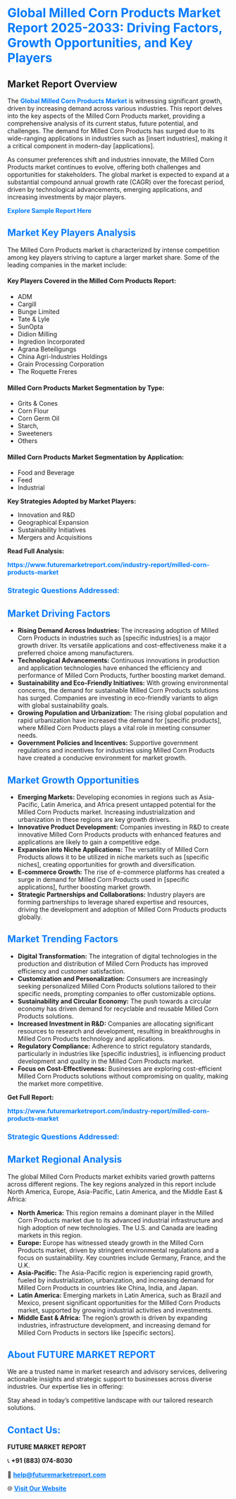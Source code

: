 <h1 style="color: #007BFF;">Global Milled Corn Products Market Report 2025-2033: Driving Factors, Growth Opportunities, and Key Players</h1>

<section id="overview">
<h2>Market Report Overview</h2>
<p>The <a href="https://www.futuremarketreport.com/industry-report/milled-corn-products-market" style="color: #007BFF; text-decoration: none;"><strong>Global Milled Corn Products Market</strong></a> is witnessing significant growth, driven by increasing demand across various industries. This report delves into the key aspects of the Milled Corn Products market, providing a comprehensive analysis of its current status, future potential, and challenges. The demand for Milled Corn Products has surged due to its wide-ranging applications in industries such as [insert industries], making it a critical component in modern-day [applications].</p>
<p>As consumer preferences shift and industries innovate, the Milled Corn Products market continues to evolve, offering both challenges and opportunities for stakeholders. The global market is expected to expand at a substantial compound annual growth rate (CAGR) over the forecast period, driven by technological advancements, emerging applications, and increasing investments by major players.</p>
</section>

<section id="overview">
<p><a href="https://www.futuremarketreport.com/request-sample/reportId=91634" style="color: #007BFF; text-decoration: none;"><strong>Explore Sample Report Here</strong></a></p>
</section>

<section id="key-players">
<h2 style="color: #007BFF;">Market Key Players Analysis</h2>
<p>The Milled Corn Products market is characterized by intense competition among key players striving to capture a larger market share. Some of the leading companies in the market include:</p>
<h4>Key Players Covered in the Milled Corn Products Report:</h4>
<ul><li>ADM</li><li>Cargill</li><li>Bunge Limited</li><li>Tate &amp; Lyle</li><li>SunOpta</li><li>Didion Milling</li><li>Ingredion Incorporated</li><li>Agrana Beteiligungs</li><li>China Agri-Industries Holdings</li><li>Grain Processing Corporation</li><li>The Roquette Freres</li></ul>
<h4>Milled Corn Products Market Segmentation by Type:</h4>
<ul><li>Grits &amp; Cones</li><li>Corn Flour</li><li>Corn Germ Oil</li><li>Starch,</li><li>Sweeteners</li><li>Others</li></ul>

<h4>Milled Corn Products Market Segmentation by Application:</h4>
<ul><li>Food and Beverage</li><li>Feed</li><li>Industrial</li></ul>
<p><strong>Key Strategies Adopted by Market Players:</strong></p>
<ul>
<li>Innovation and R&D</li>
<li>Geographical Expansion</li>
<li>Sustainability Initiatives</li>
<li>Mergers and Acquisitions</li>
</ul>
</section>

<section>
<p><strong>Read Full Analysis: </strong></p><a href="https://www.futuremarketreport.com/industry-report/milled-corn-products-market" style="color: #007BFF; text-decoration: none;"><strong>https://www.futuremarketreport.com/industry-report/milled-corn-products-market</strong></a>
<h3 style="color: #007BFF;">Strategic Questions Addressed:</h3>
</section>

<section id="driving-factors">
<h2 style="color: #007BFF;">Market Driving Factors</h2>
<ul>
<li><strong>Rising Demand Across Industries:</strong> The increasing adoption of Milled Corn Products in industries such as [specific industries] is a major growth driver. Its versatile applications and cost-effectiveness make it a preferred choice among manufacturers.</li>
<li><strong>Technological Advancements:</strong> Continuous innovations in production and application technologies have enhanced the efficiency and performance of Milled Corn Products, further boosting market demand.</li>
<li><strong>Sustainability and Eco-Friendly Initiatives:</strong> With growing environmental concerns, the demand for sustainable Milled Corn Products solutions has surged. Companies are investing in eco-friendly variants to align with global sustainability goals.</li>
<li><strong>Growing Population and Urbanization:</strong> The rising global population and rapid urbanization have increased the demand for [specific products], where Milled Corn Products plays a vital role in meeting consumer needs.</li>
<li><strong>Government Policies and Incentives:</strong> Supportive government regulations and incentives for industries using Milled Corn Products have created a conducive environment for market growth.</li>
</ul>
</section>

<section id="growth-opportunities">
<h2 style="color: #007BFF;">Market Growth Opportunities</h2>
<ul>
<li><strong>Emerging Markets:</strong> Developing economies in regions such as Asia-Pacific, Latin America, and Africa present untapped potential for the Milled Corn Products market. Increasing industrialization and urbanization in these regions are key growth drivers.</li>
<li><strong>Innovative Product Development:</strong> Companies investing in R&D to create innovative Milled Corn Products products with enhanced features and applications are likely to gain a competitive edge.</li>
<li><strong>Expansion into Niche Applications:</strong> The versatility of Milled Corn Products allows it to be utilized in niche markets such as [specific niches], creating opportunities for growth and diversification.</li>
<li><strong>E-commerce Growth:</strong> The rise of e-commerce platforms has created a surge in demand for Milled Corn Products used in [specific applications], further boosting market growth.</li>
<li><strong>Strategic Partnerships and Collaborations:</strong> Industry players are forming partnerships to leverage shared expertise and resources, driving the development and adoption of Milled Corn Products products globally.</li>
</ul>
</section>

<section id="trending-factors">
<h2 style="color: #007BFF;">Market Trending Factors</h2>
<ul>
<li><strong>Digital Transformation:</strong> The integration of digital technologies in the production and distribution of Milled Corn Products has improved efficiency and customer satisfaction.</li>
<li><strong>Customization and Personalization:</strong> Consumers are increasingly seeking personalized Milled Corn Products solutions tailored to their specific needs, prompting companies to offer customizable options.</li>
<li><strong>Sustainability and Circular Economy:</strong> The push towards a circular economy has driven demand for recyclable and reusable Milled Corn Products solutions.</li>
<li><strong>Increased Investment in R&D:</strong> Companies are allocating significant resources to research and development, resulting in breakthroughs in Milled Corn Products technology and applications.</li>
<li><strong>Regulatory Compliance:</strong> Adherence to strict regulatory standards, particularly in industries like [specific industries], is influencing product development and quality in the Milled Corn Products market.</li>
<li><strong>Focus on Cost-Effectiveness:</strong> Businesses are exploring cost-efficient Milled Corn Products solutions without compromising on quality, making the market more competitive.</li>
</ul>
</section>

<section>
<p><strong>Get Full Report: </strong></p><a href="https://www.futuremarketreport.com/industry-report/milled-corn-products-market" style="color: #007BFF; text-decoration: none;"><strong>https://www.futuremarketreport.com/industry-report/milled-corn-products-market</strong></a>
<h3 style="color: #007BFF;">Strategic Questions Addressed:</h3>
</section>


<section id="regional-analysis">
<h2 style="color: #007BFF;">Market Regional Analysis</h2>
<p>The global Milled Corn Products market exhibits varied growth patterns across different regions. The key regions analyzed in this report include North America, Europe, Asia-Pacific, Latin America, and the Middle East & Africa:</p>
<ul>
<li><strong>North America:</strong> This region remains a dominant player in the Milled Corn Products market due to its advanced industrial infrastructure and high adoption of new technologies. The U.S. and Canada are leading markets in this region.</li>
<li><strong>Europe:</strong> Europe has witnessed steady growth in the Milled Corn Products market, driven by stringent environmental regulations and a focus on sustainability. Key countries include Germany, France, and the U.K.</li>
<li><strong>Asia-Pacific:</strong> The Asia-Pacific region is experiencing rapid growth, fueled by industrialization, urbanization, and increasing demand for Milled Corn Products in countries like China, India, and Japan.</li>
<li><strong>Latin America:</strong> Emerging markets in Latin America, such as Brazil and Mexico, present significant opportunities for the Milled Corn Products market, supported by growing industrial activities and investments.</li>
<li><strong>Middle East & Africa:</strong> The region’s growth is driven by expanding industries, infrastructure development, and increasing demand for Milled Corn Products in sectors like [specific sectors].</li>
</ul>
</section>

<footer>
<h2 style="color: #007BFF;">About FUTURE MARKET REPORT</h2>
<p>We are a trusted name in market research and advisory services, delivering actionable insights and strategic support to businesses across diverse industries. Our expertise lies in offering:</p>

<p>Stay ahead in today’s competitive landscape with our tailored research solutions.</p>

<h2 style="color: #007BFF;">Contact Us:</h2>
<p><strong>FUTURE MARKET REPORT</strong></p>
<p>📞 <strong>+91 (883) 074-8030</strong></p>
<p>📧 <strong><a href="mailto:help@futuremarketreport.com" style="color: #007BFF;">help@futuremarketreport.com</a></strong></p>
<p>🌐 <strong><a href="https://www.futuremarketreport.com/" style="color: #007BFF;">Visit Our Website</a></strong></p>
</footer>